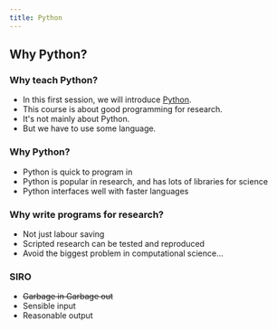 ```yaml
---
title: Python
---
```


## Why Python?

### Why teach Python?

* In this first session, we will introduce [Python](http://www.python.org).
* This course is about good programming for research.
* It's not mainly about Python.
* But we have to use some language.

### Why Python?

* Python is quick to program in
* Python is popular in research, and has lots of libraries for science
* Python interfaces well with faster languages

### Why write programs for research?

* Not just labour saving
* Scripted research can be tested and reproduced
* Avoid the biggest problem in computational science...

### SIRO

* ~~Garbage in Garbage out~~
* Sensible input
* Reasonable output
